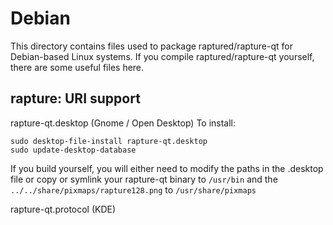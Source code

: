 
Debian
====================
This directory contains files used to package raptured/rapture-qt
for Debian-based Linux systems. If you compile raptured/rapture-qt yourself, there are some useful files here.

## rapture: URI support ##


rapture-qt.desktop  (Gnome / Open Desktop)
To install:

	sudo desktop-file-install rapture-qt.desktop
	sudo update-desktop-database

If you build yourself, you will either need to modify the paths in
the .desktop file or copy or symlink your rapture-qt binary to `/usr/bin`
and the `../../share/pixmaps/rapture128.png` to `/usr/share/pixmaps`

rapture-qt.protocol (KDE)

